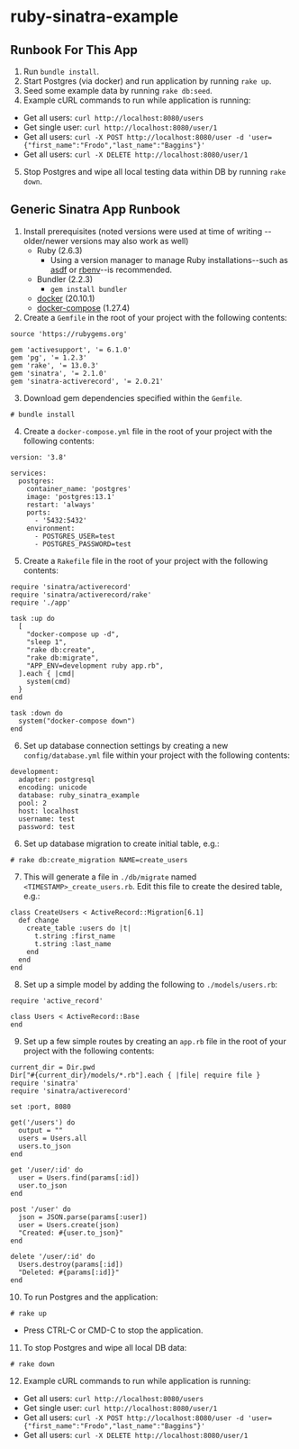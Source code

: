# ruby-sinatra-example

## Runbook For This App
1. Run `bundle install`.
2. Start Postgres (via docker) and run application by running `rake up`.
3. Seed some example data by running `rake db:seed`.
4. Example cURL commands to run while application is running:
  * Get all users: `curl http://localhost:8080/users`
  * Get single user: `curl http://localhost:8080/user/1`
  * Get all users: `curl -X POST http://localhost:8080/user -d 'user={"first_name":"Frodo","last_name":"Baggins"}'`
  * Get all users: `curl -X DELETE http://localhost:8080/user/1`
5. Stop Postgres and wipe all local testing data within DB by running `rake down`.

## Generic Sinatra App Runbook
1. Install prerequisites (noted versions were used at time of writing -- older/newer versions may also work as well)
    * Ruby (2.6.3)
      * Using a version manager to manage Ruby installations--such as [asdf](https://github.com/asdf-vm/asdf) or [rbenv](https://github.com/rbenv/rbenv)--is recommended.
    * Bundler (2.2.3)
      * `gem install bundler`
    * [docker](https://docs.docker.com/get-docker/) (20.10.1)
    * [docker-compose](https://docs.docker.com/compose/install/) (1.27.4)
2. Create a `Gemfile` in the root of your project with the following contents:
```
source 'https://rubygems.org'

gem 'activesupport', '= 6.1.0'
gem 'pg', '= 1.2.3'
gem 'rake', '= 13.0.3'
gem 'sinatra', '= 2.1.0'
gem 'sinatra-activerecord', '= 2.0.21'
```
3. Download gem dependencies specified within the `Gemfile`.
```
# bundle install
```
4. Create a `docker-compose.yml` file in the root of your project with the following contents:
```
version: '3.8'

services:
  postgres:
    container_name: 'postgres'
    image: 'postgres:13.1'
    restart: 'always'
    ports:
      - '5432:5432'
    environment:
      - POSTGRES_USER=test
      - POSTGRES_PASSWORD=test
```
5. Create a `Rakefile` file in the root of your project with the following contents:
```
require 'sinatra/activerecord'
require 'sinatra/activerecord/rake'
require './app'

task :up do
  [
    "docker-compose up -d",
    "sleep 1",
    "rake db:create",
    "rake db:migrate",
    "APP_ENV=development ruby app.rb",
  ].each { |cmd|
    system(cmd)
  }
end

task :down do
  system("docker-compose down")
end
```
6. Set up database connection settings by creating a new `config/database.yml` file within your project with the following contents:
```
development:
  adapter: postgresql
  encoding: unicode
  database: ruby_sinatra_example
  pool: 2
  host: localhost
  username: test
  password: test
```
6. Set up database migration to create initial table, e.g.:
```
# rake db:create_migration NAME=create_users
```
7. This will generate a file in `./db/migrate` named `<TIMESTAMP>_create_users.rb`. Edit this file to create the desired table, e.g.:
```
class CreateUsers < ActiveRecord::Migration[6.1]
  def change
    create_table :users do |t|
      t.string :first_name
      t.string :last_name
    end
  end
end
```
8. Set up a simple model by adding the following to `./models/users.rb`:
```
require 'active_record'

class Users < ActiveRecord::Base
end
```
9. Set up a few simple routes by creating an `app.rb` file in the root of your project with the following contents:
```
current_dir = Dir.pwd
Dir["#{current_dir}/models/*.rb"].each { |file| require file }
require 'sinatra'
require 'sinatra/activerecord'

set :port, 8080

get('/users') do
  output = ""
  users = Users.all
  users.to_json
end

get '/user/:id' do
  user = Users.find(params[:id])
  user.to_json
end

post '/user' do
  json = JSON.parse(params[:user])
  user = Users.create(json)
  "Created: #{user.to_json}"
end

delete '/user/:id' do
  Users.destroy(params[:id])
  "Deleted: #{params[:id]}"
end
```
10. To run Postgres and the application:
```
# rake up
```
  * Press CTRL-C or CMD-C to stop the application.
11. To stop Postgres and wipe all local DB data:
```
# rake down
```
12. Example cURL commands to run while application is running:
  * Get all users: `curl http://localhost:8080/users`
  * Get single user: `curl http://localhost:8080/user/1`
  * Get all users: `curl -X POST http://localhost:8080/user -d 'user={"first_name":"Frodo","last_name":"Baggins"}'`
  * Get all users: `curl -X DELETE http://localhost:8080/user/1`
